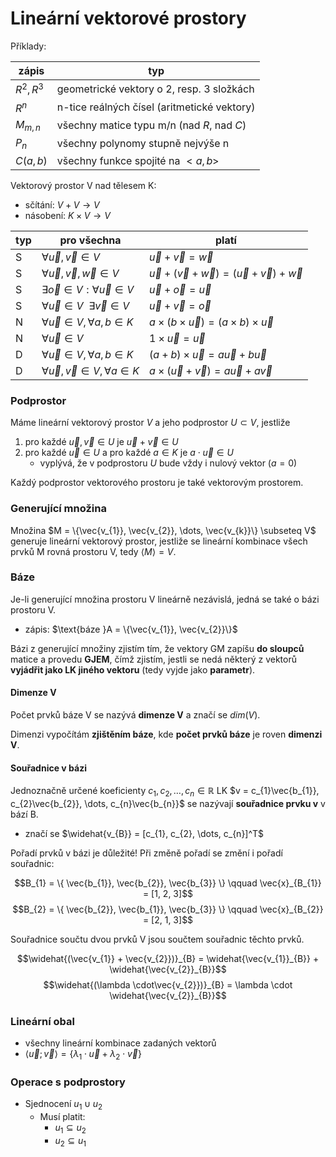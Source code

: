 # Lineární vektorové prostory

Příklady:

| zápis      | typ                                         |
| ---------- | ------------------------------------------- |
| $R^2, R^3$ | geometrické vektory o 2, resp. 3 složkách   |
| $R^n$      | n-tice reálných čísel (aritmetické vektory) |
| $M_{m,n}$  | všechny matice typu m/n (nad $R$, nad $C$)  |
| $P_n$      | všechny polynomy stupně nejvýše n           |
| $C(a,b)$   | všechny funkce spojité na $<a, b>$          |

Vektorový prostor V nad tělesem K:
- sčítání: $V + V \to V$
- násobení: $K \times V \to V$

| typ | pro všechna                                       | platí                                                           |
| --- | ------------------------------------------------- | --------------------------------------------------------------- |
| S   | $\forall \vec{u}, \vec{v} \in V$                  | $\vec{u} + \vec{v} = \vec{w}$                                   |
| S   | $\forall \vec{u}, \vec{v}, \vec{w} \in V$         | $\vec{u} + (\vec{v} + \vec{w}) = (\vec{u} + \vec{v}) + \vec{w}$ |
| S   | $\exists \vec{o} \in V : \forall \vec{u} \in V$   | $\vec{u} + \vec{o} = \vec{u}$                                   |
| S   | $\forall \vec{u} \in V \ \ \exists \vec{v} \in V$ | $\vec{u} + \vec{v} = \vec{o}$                                   |
| N   | $\forall \vec{u} \in V, \forall a, b \in K$       | $a \times (b \times \vec{u}) = (a \times b) \times \vec{u}$     |
| N   | $\forall \vec{u} \in V$                           | $1 \times \vec{u} = \vec{u}$                                    |
| D   | $\forall \vec{u} \in V, \forall a, b \in K$       | $(a + b) \times \vec{u} = a\vec{u} + b\vec{u}$                  |
| D   | $\forall \vec{u}, \vec{v} \in V, \forall a \in K$ | $a \times (\vec{u} + \vec{v}) = a\vec{u} + a\vec{v}$            |

### Podprostor

Máme lineární vektorový prostor $V$ a jeho podprostor $U \subset V$, jestliže
1) pro každé $\vec{u}, \vec{v} \in U$ je $\vec{u} + \vec{v} \in U$
2) pro každé $\vec{u} \in U$ a pro každé $a \in K$ je $a \cdot \vec{u} \in U$
	- vyplývá, že v podprostoru $U$ bude vždy i nulový vektor ($a = 0$)

Každý podprostor vektorového prostoru je také vektorovým prostorem.

### Generující množina

Množina $M = \{\vec{v_{1}}, \vec{v_{2}}, \dots, \vec{v_{k}}\} \subseteq V$ generuje lineární vektorový prostor, jestliže se lineární kombinace všech prvků M rovná prostoru V, tedy $\langle M \rangle = V$. 

### Báze

Je-li generující množina prostoru V lineárně nezávislá, jedná se také o bázi prostoru V.
- zápis: $\text{báze }A = \{\vec{v_{1}}, \vec{v_{2}}\}$

Bázi z generující množiny zjistím tím, že vektory GM zapíšu **do sloupců** matice a provedu **GJEM**, čímž zjistím, jestli se nedá některý z vektorů **vyjádřit jako LK jiného vektoru** (tedy vyjde jako **parametr**).

#### Dimenze V

Počet prvků báze V se nazývá **dimenze V** a značí se $dim(V)$.

Dimenzi vypočítám **zjištěním báze**, kde **počet prvků báze** je roven **dimenzi V**.

#### Souřadnice v bázi

Jednoznačně určené koeficienty $c_{1}, c_{2}, \dots, c_{n} \in \mathbb{R}$ LK $v = c_{1}\vec{b_{1}}, c_{2}\vec{b_{2}}, \dots, c_{n}\vec{b_{n}}$ se nazývají **souřadnice prvku v** v bází B.
- značí se $\widehat{v_{B}} = [c_{1}, c_{2}, \dots, c_{n}]^T$

Pořadí prvků v bázi je důležité! Při změně pořadí se změní i pořadí souřadnic:

$$B_{1} = \{ \vec{b_{1}}, \vec{b_{2}}, \vec{b_{3}} \} \qquad \vec{x}_{B_{1}} = [1, 2, 3]$$
$$B_{2} = \{ \vec{b_{2}}, \vec{b_{1}}, \vec{b_{3}} \} \qquad \vec{x}_{B_{2}} = [2, 1, 3]$$

Souřadnice součtu dvou prvků V jsou součtem souřadnic těchto prvků. 

$$\widehat{(\vec{v_{1}} + \vec{v_{2}})}_{B} = \widehat{\vec{v_{1}}_{B}} + \widehat{\vec{v_{2}}_{B}}$$
$$\widehat{(\lambda \cdot\vec{v_{2}})}_{B} = \lambda \cdot \widehat{\vec{v_{2}}_{B}}$$


### Lineární obal

- všechny lineární kombinace zadaných vektorů
- $\langle\vec{u}; \vec{v}\rangle = \{ \lambda_{1} \cdot \vec{u} + \lambda_{2} \cdot \vec{v} \}$

### Operace s podprostory

- Sjednocení $u_{1} \cup u_{2}$
	- Musí platit:
		- $u_{1} \subseteq u_{2}$
		- $u_{2} \subseteq u_{1}$